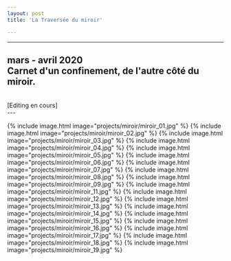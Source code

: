 ```yaml
---
layout: post
title: 'La Traversée du miroir'

---
```

---
 mars - avril 2020
 <br>
 Carnet d'un confinement, de l'autre côté du miroir.
 <br>
 ---
 <br>
 [Editing en cours]
 <br>
 ---

{% include image.html image="projects/miroir/miroir_01.jpg" %}
{% include image.html image="projects/miroir/miroir_02.jpg" %}
{% include image.html image="projects/miroir/miroir_03.jpg" %}
{% include image.html image="projects/miroir/miroir_04.jpg" %}
{% include image.html image="projects/miroir/miroir_05.jpg" %}
{% include image.html image="projects/miroir/miroir_06.jpg" %}
{% include image.html image="projects/miroir/miroir_07.jpg" %}
{% include image.html image="projects/miroir/miroir_08.jpg" %}
{% include image.html image="projects/miroir/miroir_09.jpg" %}
{% include image.html image="projects/miroir/miroir_11.jpg" %}
{% include image.html image="projects/miroir/miroir_12.jpg" %}
{% include image.html image="projects/miroir/miroir_13.jpg" %}
{% include image.html image="projects/miroir/miroir_14.jpg" %}
{% include image.html image="projects/miroir/miroir_15.jpg" %}
{% include image.html image="projects/miroir/miroir_16.jpg" %}
{% include image.html image="projects/miroir/miroir_17.jpg" %}
{% include image.html image="projects/miroir/miroir_18.jpg" %}
{% include image.html image="projects/miroir/miroir_19.jpg" %}
